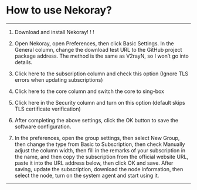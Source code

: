 # How to use Nekoray?

------------------

1. Download and install Nekoray! ! !

2. Open Nekoray, open Preferences, then click Basic Settings. In the General column, change the download test URL to the GitHub project package address. The method is the same as V2rayN, so I won’t go into details.

3. Click here to the subscription column and check this option (Ignore TLS errors when updating subscriptions)

4. Click here to the core column and switch the core to sing-box

5. Click here in the Security column and turn on this option (default skips TLS certificate verification)

6. After completing the above settings, click the OK button to save the software configuration.

7. In the preferences, open the group settings, then select New Group, then change the type from Basic to Subscription, then check Manually adjust the column width, then fill in the remarks of your subscription in the name, and then copy the subscription from the official website URL, paste it into the URL address below, then click OK and save. After saving, update the subscription, download the node information, then select the node, turn on the system agent and start using it.

------------------
